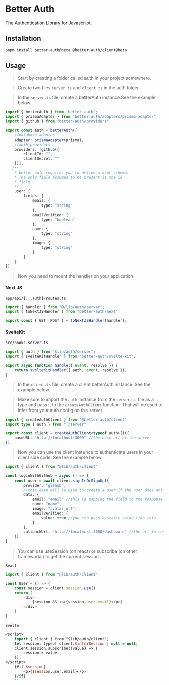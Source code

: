 # Better Auth

The Authentication Library for Javascript.

## Installation

```bash
pnpm install better-auth@beta @better-auth/client@beta
```

## Usage

> Start by creating a folder called auth in your project somewhere.

>  Create two files `server.ts` and `client.ts` in the auth folder.

> In the `server.ts` file, create a betterAuth instance.See the example below.

```typescript
import { betterAuth } from 'better-auth';
import { prismaAdapter } from "better-auth/adapters/prisma-adapter"
import { github } from "better-auth/providers"

export const auth = betterAuth({
    //database adapter
    adapter: prismaAdapter(prisma),
    //auth providers
    providers: [github({
        clientId: "",
        clientSecret: ""
    })],
   /**
    * better auth requires you to define a user schema.
    * The only field assumed to be present is the id 
    * field.
    */
    user: {
        fields: {
            email: {
                type: "string"
            },
            emailVerified: {
                type: "boolean"
            },
            name: {
                type: "string"
            },
            image: {
                type: "string"
            }
        }
    }
})
```
> Now you need to mount the handler on your application.

#### Next JS
`app/api/[...auth]/routes.ts`
```typescript
import { handler } from "@/lib/auth/server";
import { toNextJSHandler } from "better-auth/next";

export const { GET, POST } = toNextJSHandler(handler);
```

#### SvelteKit
`src/hooks.server.ts`
```typescript
import { auth } from "$lib/auth/server";
import { svelteKitHandler } from "better-auth/svelte-kit";

export async function handle({ event, resolve }) {
	return svelteKitHandler({ auth, event, resolve });
}
```

> In the `client.ts` file, create a client betterAuth instance. See the example below.

> Make sure to import the `auth` instance from the `server.ts` file as a type and pass it to the `createAuthClient` function. That will be used to infer from your auth config on the server.

```typescript
import { createAuthClient } from "@better-auth/client"
import type { auth } from "./server"

export const client = createAuthClient<typeof auth>()({
    baseURL: "http://localhost:3000" //the base url of the server
})
```

> Now you can use the client instance to authenticate users in your client side code. See the example below.

```typescript
import { client } from "@lib/auth/client"

const loginWithGithub = async () => {
    const user = await client.signInOrSignUp({
        provider: "github",
        //this data will be used to create a user if the user does not exist
        data: {
            email: "email" //this is mapping the field to the response from the provider
            name: "name",
            image: "avatar_url",
            emailVerified: {
                value: true //you can pass a static value like this
            }
        },
        callbackUrl: "http://localhost:3000/dashboard" //the url to redirect to after authentication. This is optional.
    })
}
```
>  You can use useSession (on react) or subscribe (on other frameworks) to get the current session.

`React`
```typescript
import { client } from "@lib/auth/client"

const User = () => {
    const session = client.session.use()
    return (
        <div>
            {session && <p>{session.user.email}</p>}
        </div>
    )
}
```

`Svelte`
```sv
<script>
    import { client } from "$lib/auth/client";
    let session: typeof client.$inferSession | null = null;
    client.session.subscribe((value) => {
        session = value;
    });
</script>
    {#if $session}
        <p>{$session.user.email}</p>
    {/if}
    ```
```
